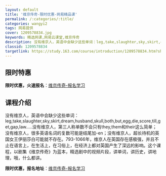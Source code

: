 ```yaml
---
layout: default
title: '维京传奇-限时优惠-网易精品课'
permalink: /:categories/:title/
categories: wangyi2
tags: 网易提供
cover: 1209578834.jpg
keywords: 精选网课,网易云课堂,维京传奇
description: 没有维京人，英语中会缺少这些单词：leg,take,slaughter,sky,skirt,dream,husband,
classid: 1209578834
targetlink: https://study.163.com/course/introduction/1209578834.htm?share=1&shareId=1025206652&utm_campaign=share&utm_medium=iphoneShare&utm_source=&utm_u=1025206652
---
```


## 限时特惠

**限时优惠，火速报名**：[维京传奇-报名学习](https://study.163.com/course/introduction/1209578834.htm?share=1&shareId=1025206652&utm_campaign=share&utm_medium=iphoneShare&utm_source=&utm_u=1025206652)

## 课程介绍

没有维京人，英语中会缺少这些单词：leg,take,slaughter,sky,skirt,dream,husband,skull,both,but,egg,die,score,till,get,gap,law.....没有维京人，第三人称单数不会只有they,them和their这么简单；没有维京人，很多英语名词的复数可能是结尾加-en；没有维京人，超长待机的英国女王伊丽莎白可能就不存在。793-1066年，维京人在英国存在感极强，并且不止在语言上，在生活上，在习俗上，在经济上都对英国产生了深远的影响。这个课程，以剧集《维京传奇》为蓝本，精选剧中的视频片段，讲单词，讲历史，讲地理，哦，什么都讲。

**限时优惠，报名地址**：[维京传奇-报名学习](https://study.163.com/course/introduction/1209578834.htm?share=1&shareId=1025206652&utm_campaign=share&utm_medium=iphoneShare&utm_source=&utm_u=1025206652)

